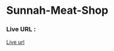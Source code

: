# Sunnah-Meat-Shop
### Live URL :
     
  [Live url](https://r-mohammed-hasan.github.io/Sunnah-Meat-Shop/)
